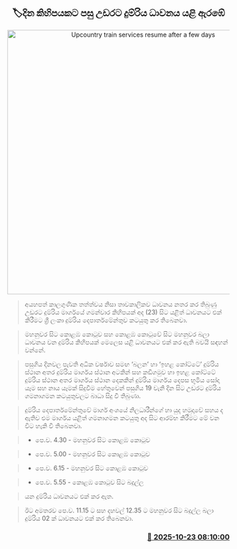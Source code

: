 <p align='center'><b><h2 align='center' title='Upcountry train services resume after a few days'>🏷දින කිහිපයකට පසු උඩරට දුම්රිය ධාවනය යළි ඇරඹේ</h2></b></p>
<p align='center'><img src='https://helakuru.sgp1.cdn.digitaloceanspaces.com/esana/images/lib/train-parcel.jpg' width='600' alt='Upcountry train services resume after a few days'></p>

> අයහපත් කාලගුණික තත්ත්වය නිසා තාවකාලිකව ධාවනය නතර කර තිබුණු උඩරට දුම්රිය මාර්ගයේ ගමන්වාර කිහිපයක් අද (23) සිට යළිත් ධාවනයට එක් කිරීමට ශ්‍රී ලංකා දුම්රිය දෙපාර්තමේන්තුව කටයුතු කර තිබෙනවා.

> මහනුවර සිට කොළඹ කොටුව සහ කොළඹ කොටුවේ සිට මහනුවර බලා ධාවනය වන දුම්රිය කිහිපයක් මෙලෙස යළි ධාවනයට එක් කර ඇති බවයි සඳහන් වන්නේ.

> පසුගිය දිනවල පැවති අධික වර්ෂාව සමඟ ‘බලන’ හා ‘ඉහළ කෝට්ටේ’ දුම්රිය ස්ථාන අතර දුම්රිය මාර්ගය ස්ථාන අටකින් සහ කඩිගමුව හා ඉහළ කෝට්ටේ දුම්රිය ස්ථාන අතර මාර්ගය ස්ථාන දෙකකින් දුම්රිය මාර්ගය දෙපස භූමිය සෝදා යෑම සහ නාය යෑමක් සිදුවීම හේතුවෙන් පසුගිය 19 වැනි දින සිට උඩරට දුම්රිය ගමනාගමන කටයුතුවලට බාධා සිදු වී තිබුණා.

> දුම්රිය දෙපාර්තමේන්තුවේ මාර්ග අංශයේ නිලධාරීන්ගේ හා යුද හමුදාවේ සහය ද ඇතිව එම මාර්ගය යළිත් ගමනාගමන කටයුතු අද සිට ආරම්භ කිරීමට මේ වන විට හැකි වී තිබෙනවා.

> * පෙ.ව. 4.30 - මහනුවර සිට කොළඹ කොටුව

> * පෙ.ව. 5.00 - මහනුවර සිට කොළඹ කොටුව

> * පෙ.ව. 6.15 - මහනුවර සිට කොළඹ කොටුව

> * පෙ.ව. 5.55 - කොළඹ කොටුව සිට බදුල්ල

> යන දුම්රිය ධාවනයට එක් කර ඇත.

> ඊට අමතරව පෙ.ව. 11.15 ට සහ දහවල් 12.35 ට මහනුවර සිට බදුල්ල බලා දුම්රිය 02 ක් ධාවනයට එක් කර තිබෙනවා.



<h3 align='right'><a href='https://www.helakuru.lk/esana/p/114714/'>📅 2025-10-23 08:10:00</a></h3>
